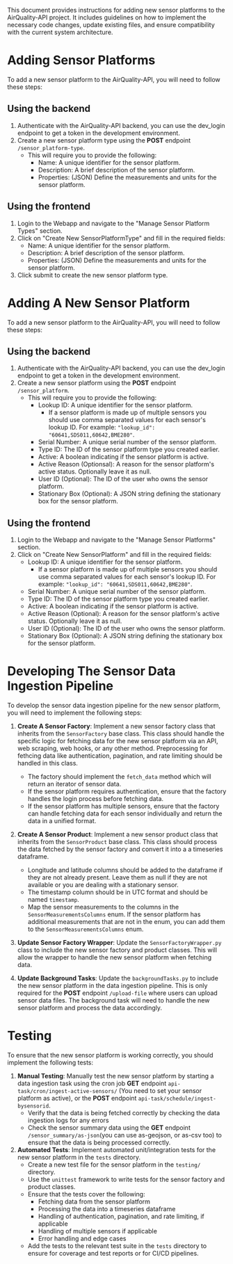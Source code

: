 This document provides instructions for adding new sensor platforms to the AirQuality-API project. It includes guidelines on how to implement the necessary code changes, update existing files, and ensure compatibility with the current system architecture.

# Adding Sensor Platforms
To add a new sensor platform to the AirQuality-API, you will need to follow these steps:

## Using the backend
1. Authenticate with the AirQuality-API backend, you can use the dev_login endpoint to get a token in the development environment.
2. Create a new sensor platform type using the **POST** endpoint `/sensor_platform-type`. 
    - This will require you to provide the following:
        - Name: A unique identifier for the sensor platform.
        - Description: A brief description of the sensor platform.
        - Properties: (JSON) Define the measurements and units for the sensor platform.

## Using the frontend
1. Login to the Webapp and navigate to the "Manage Sensor Platform Types" section.
2. Click on "Create New SensorPlatformType" and fill in the required fields:
    - Name: A unique identifier for the sensor platform.
    - Description: A brief description of the sensor platform.
    - Properties: (JSON) Define the measurements and units for the sensor platform.
3. Click submit to create the new sensor platform type.

# Adding A New Sensor Platform
To add a new sensor platform to the AirQuality-API, you will need to follow these steps:

## Using the backend
1. Authenticate with the AirQuality-API backend, you can use the dev_login endpoint to get a token in the development environment.
2. Create a new sensor platform using the **POST** endpoint `/sensor_platform`.
    - This will require you to provide the following:
        - Lookup ID: A unique identifier for the sensor platform.
            - If a sensor platform is made up of multiple sensors you should use comma separated values for each sensor's lookup ID. For example: `"lookup_id": "60641,SDS011,60642,BME280"`.
        - Serial Number: A unique serial number of the sensor platform.
        - Type ID: The ID of the sensor platform type you created earlier.
        - Active: A boolean indicating if the sensor platform is active.
        - Active Reason (Optionsal): A reason for the sensor platform's active status. Optionally leave it as null.
        - User ID (Optional): The ID of the user who owns the sensor platform.
        - Stationary Box (Optional): A JSON string defining the stationary box for the sensor platform.

## Using the frontend
1. Login to the Webapp and navigate to the "Manage Sensor Platforms" section.
2. Click on "Create New SensorPlatform" and fill in the required fields:
    - Lookup ID: A unique identifier for the sensor platform.
        - If a sensor platform is made up of multiple sensors you should use comma separated values for each sensor's lookup ID. For example: `"lookup_id": "60641,SDS011,60642,BME280"`.
    - Serial Number: A unique serial number of the sensor platform.
    - Type ID: The ID of the sensor platform type you created earlier.
    - Active: A boolean indicating if the sensor platform is active.
    - Active Reason (Optional): A reason for the sensor platform's active status. Optionally leave it as null.
    - User ID (Optional): The ID of the user who owns the sensor platform.
    - Stationary Box (Optional): A JSON string defining the stationary box for the sensor platform.

# Developing The Sensor Data Ingestion Pipeline
To develop the sensor data ingestion pipeline for the new sensor platform, you will need to implement the following steps:
1. **Create A Sensor Factory**: Implement a new sensor factory class that inherits from the `SensorFactory` base class. This class should handle the specific logic for fetching data for the new sensor platform via an API, web scraping, web hooks, or any other method. Preprocessing for fethcing data like authentication, pagination, and rate limiting should be handled in this class.
    - The factory should implement the `fetch_data` method which will return an iterator of sensor data.
    - If the sensor platform requires authentication, ensure that the factory handles the login process before fetching data.
    - If the sensor platform has multiple sensors, ensure that the factory can handle fetching data for each sensor individually and return the data in a unified format.

2. **Create A Sensor Product**: Implement a new sensor product class that inherits from the `SensorProduct` base class. This class should process the data fetched by the sensor factory and convert it into a a timeseries dataframe. 
    - Longitude and latitude columns should be added to the dataframe if they are not already present. Leave them as null if they are not available or you are dealing with a stationary sensor.
    - The timestamp column should be in UTC format and should be named `timestamp`.
    - Map the sensor measurements to the columns in the `SensorMeasurementsColumns` enum. If the sensor platform has additional measurements that are not in the enum, you can add them to the `SensorMeasurementsColumns` enum.

3. **Update Sensor Factory Wrapper**: Update the `SensorFactoryWrapper.py` class to include the new sensor factory and product classes. This will allow the wrapper to handle the new sensor platform when fetching data.

4. **Update Background Tasks**: Update the `backgroundTasks.py` to include the new sensor platform in the data ingestion pipeline. This is only required for the **POST** endpoint `/upload-file` where users can upload sensor data files. The background task will need to handle the new sensor platform and process the data accordingly.


# Testing
To ensure that the new sensor platform is working correctly, you should implement the following tests:
1. **Manual Testing**: Manually test the new sensor platform by starting a data ingestion task using the cron job **GET** endpoint `api-task/cron/ingest-active-sensors/` (You need to set your sensor platform as active), or the **POST** endpoint `api-task/schedule/ingest-bysensorid`.
    - Verify that the data is being fetched correctly by checking the data ingestion logs for any errors
    - Check the sensor summary data using the **GET** endpoint `/sensor_summary/as-json`(you can use as-geojson, or as-csv too) to ensure that the data is being processed correctly.
2. **Automated Tests**: Implement automated unit/integration tests for the new sensor platform in the `tests` directory.
    - Create a new test file for the sensor platform in the `testing/` directory.
    - Use the `unittest` framework to write tests for the sensor factory and product classes.
    - Ensure that the tests cover the following:
        - Fetching data from the sensor platform
        - Processing the data into a timeseries dataframe
        - Handling of authentication, pagination, and rate limiting, if applicable
        - Handling of multiple sensors if applicable
        - Error handling and edge cases
    - Add the tests to the relevant test suite in the `tests` directory to ensure for coverage and test reports or for CI/CD pipelines.

